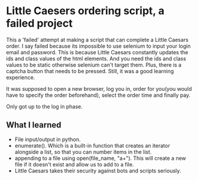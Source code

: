 # Little Caesers ordering script, a failed project
This a 'failed' attempt at making a script that can complete a Little Caesars order. I say failed because its impossible to use selenium to input your login email and password. This is because Little Caesars constantly updates the ids and class values of the html elements. And you need the ids and class values to be static otherwise selenium can't target them. Plus, there is a captcha button that needs to be pressed. Still, it was a good learning experience.

It was supposed to open a new browser, log you in, order for you(you would have to specify the order beforehand), select the order time and finally pay. 

Only got up to the log in phase.

## What I learned
* File input/output in python.
* enumerate(). Which is a built-in function that creates an iterator alongside a list, so that you can number items in the list.
* appending to a file using open(file_name, "a+"). This will create a new file if it doesn't exist and allow us to add to a file.
* Little Caesars takes their security against bots and scripts seriously.
